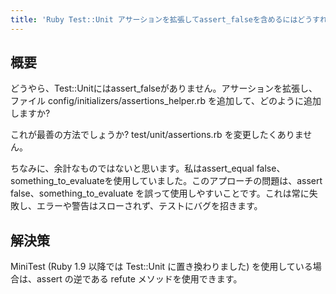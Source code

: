 ```yaml
---
title: 'Ruby Test::Unit アサーションを拡張してassert_falseを含めるにはどうすればよいですか?'
---
```


## 概要
どうやら、Test::Unitにはassert_falseがありません。アサーションを拡張し、ファイル config/initializers/assertions_helper.rb を追加して、どのように追加しますか?

これが最善の方法でしょうか? test/unit/assertions.rb を変更したくありません。

ちなみに、余計なものではないと思います。私はassert_equal false、something_to_evaluateを使用していました。このアプローチの問題は、assert false、something_to_evaluate を誤って使用しやすいことです。これは常に失敗し、エラーや警告はスローされず、テストにバグを招きます。

## 解決策
MiniTest (Ruby 1.9 以降では Test::Unit に置き換わりました) を使用している場合は、assert の逆である refute メソッドを使用できます。

